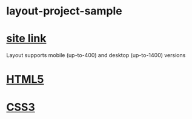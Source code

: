 # layout-project-sample

# [site link](https://hogg21.github.io/layout1/)
Layout supports mobile (up-to-400) and desktop (up-to-1400) versions


# [HTML5](https://ru.wikipedia.org/wiki/HTML5)
# [CSS3](https://ru.wikipedia.org/wiki/CSS)
